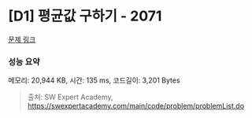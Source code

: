 # [D1] 평균값 구하기 - 2071 

[문제 링크](https://swexpertacademy.com/main/code/problem/problemDetail.do?contestProbId=AV5QRnJqA5cDFAUq) 

### 성능 요약

메모리: 20,944 KB, 시간: 135 ms, 코드길이: 3,201 Bytes



> 출처: SW Expert Academy, https://swexpertacademy.com/main/code/problem/problemList.do